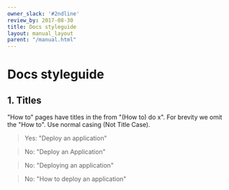 ```yaml
---
owner_slack: '#2ndline'
review_by: 2017-08-30
title: Docs styleguide
layout: manual_layout
parent: "/manual.html"
---
```


# Docs styleguide

## 1. Titles

"How to" pages have titles in the from "(How to) do x". For brevity we omit the "How to". Use normal casing (Not Title Case).

> Yes: "Deploy an application"

> No: "Deploy an Application"

> No: "Deploying an application"

> No: "How to deploy an application"
